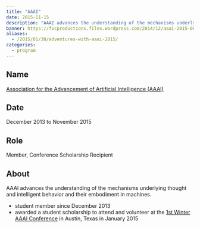 ```yaml
---
title: "AAAI"
date: 2015-11-15
description: "AAAI advances the understanding of the mechanisms underlying thought and intelligent behavior and their embodiment in machines."
banner: https://fvcproductions.files.wordpress.com/2014/12/aaai-2015-001.jpg
aliases:
  - /2015/01/30/adventures-with-aaai-2015/
categories:
  - program
---
```


## Name

[Association for the Advancement of Artificial Intelligence (AAAI)](https://www.aaai.org/)

## Date

December 2013 to November 2015

## Role

Member, Conference Scholarship Recipient

## About

AAAI advances the understanding of the mechanisms underlying thought and intelligent behavior and their embodiment in machines.

- student member since December 2013
- awarded a student scholarship to attend and volunteer at the [1st Winter AAAI Conference](https://www.aaai.org/Conferences/AAAI/aaai15.php) in Austin, Texas in January 2015
